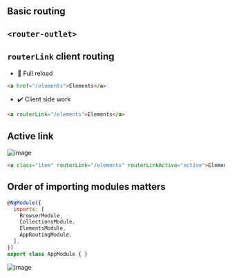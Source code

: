 ## Basic routing

## `<router-outlet>`

## `routerLink` client routing
- 🚫 Full reload
```html
<a href="/elements">Elements</a>
```
- ✔️ Client side work
```html
<a routerLink="/elements">Elements</a>
```

## Active link
![image](https://user-images.githubusercontent.com/28957748/126058066-123869c6-a607-481d-b26d-2b036edc3cfe.png)

```html
<a class="item" routerLink="/elements" routerLinkActive="active">Elements</a>7
```

## Order of importing modules matters
```js
@NgModule({
  imports: [
    BrowserModule,
    CollectionsModule,
    ElementsModule,
    AppRoutingModule,
  ],
})
export class AppModule { }
```

![image](https://user-images.githubusercontent.com/28957748/126058295-14cf4b4f-db9b-4141-a2f4-e7fe6b36c9ef.png)

